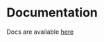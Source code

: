 # Documentation

Docs are available [here](https://catalyst-team.github.io/catalyst-alpha/index.html)